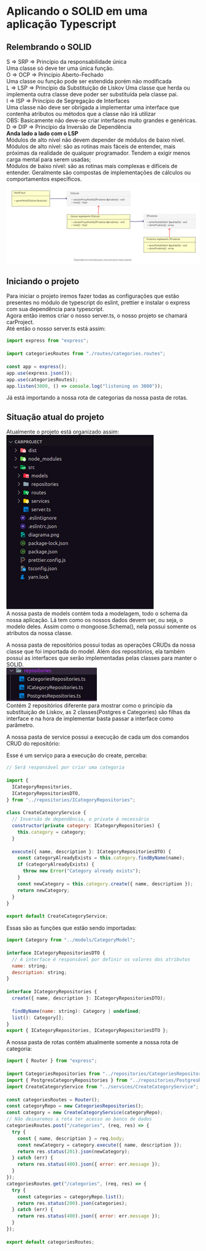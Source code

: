 # Aplicando o SOLID em uma aplicação Typescript
## Relembrando o SOLID
S => SRP => Princípio da responsabilidade única  
Uma classe só deve ter uma única função.  
O => OCP => Princípio Aberto-Fechado  
Uma classe ou função pode ser estendida porém não modificada  
L => LSP => Princípio da Substituição de Liskov
Uma classe que herda ou implementa outra classe deve poder ser substituída pela classe pai.  
I => ISP => Princípio de Segregação de Interfaces  
Uma classe não deve ser obrigada a implementar uma interface que contenha atributos ou métodos que a classe não irá utilizar  
OBS: Basicamente não deve-se criar interfaces muito grandes e genéricas.  
D => DIP => Princípio da Inversão de Dependência  
**Anda lado a lado com o LSP**  
Módulos de alto nível não devem depender de módulos de baixo nível.  
Módulos de alto nível: são as rotinas mais fáceis de entender, mais próximas da realidade de qualquer programador. Tendem a exigir menos carga mental para serem usadas;  
Módulos de baixo nível: são as rotinas mais complexas e difíceis de entender. Geralmente são compostas de implementações de cálculos ou comportamentos específicos.  
![DIP](../img/DIP.png)
## Iniciando o projeto
Para iniciar o projeto iremos fazer todas as configurações que estão presentes no módulo de typescript do eslint, prettier e instalar o express com sua dependência para typescript.  
Agora então iremos criar o nosso server.ts, o nosso projeto se chamará carProject.  
Até então o nosso server.ts está assim:

```javascript
import express from "express";

import categoriesRoutes from "./routes/categories.routes";

const app = express();
app.use(express.json());
app.use(categoriesRoutes);
app.listen(3000, () => console.log("listening on 3000"));
```

Já está importando a nossa rota de categorias da nossa pasta de rotas.
## Situação atual do projeto
Atualmente o projeto está organizado assim:  
![Organização](../img/orgCarProject.png)  
A nossa pasta de models contém toda a modelagem, todo o schema da nossa aplicação. Lá tem como os nossos dados devem ser, ou seja, o modelo deles. Assim como o mongoose.Schema(), nela possui somente os atributos da nossa classe.  

A nossa pasta de repositórios possui todas as operações CRUDs da nossa classe que foi importada do model. Além dos repositórios, ela também possui as interfaces que serão implementadas pelas classes para manter o SOLID.  
![Repositórios](../img/repositorios.png)  
Contém 2 repositórios diferente para mostrar como o princípio da substituição de Liskov, as 2 classes(Postgres e Categories) são filhas da interface e na hora de implementar basta passar a interface como parâmetro. 


A nossa pasta de service possui a execução de cada um dos comandos CRUD do repositório: 


Esse é um serviço para a execução do create, perceba:
```javascript
// Será responsável por criar uma categoria

import {
  ICategoryRepositories,
  ICategoryRepositoriesDTO,
} from "../repositories/ICategoryRepositories";

class CreateCategoryService {
  // Inversão de dependência, o private é necessário
  constructor(private category: ICategoryRepositories) {
    this.category = category;
  }

  execute({ name, description }: ICategoryRepositoriesDTO) {
    const categoryAlreadyExists = this.category.findByName(name);
    if (categoryAlreadyExists) {
      throw new Error("Category already exists");
    }
    const newCategory = this.category.create({ name, description });
    return newCategory;
  }
}

export default CreateCategoryService;
```

Essas são as funções que estão sendo importadas:

```javascript
import Category from "../models/CategoryModel";

interface ICategoryRepositoriesDTO {
  // A interface é responsável por definir os valores dos atributos
  name: string;
  description: string;
}

interface ICategoryRepositories {
  create({ name, description }: ICategoryRepositoriesDTO);

  findByName(name: string): Category | undefined;
  list(): Category[];
}
export { ICategoryRepositories, ICategoryRepositoriesDTO };

```

A nossa pasta de rotas contém atualmente somente a nossa rota de categoria:

```javascript
import { Router } from "express";

import CategoriesRepositories from "../repositories/CategoriesRepositories";
import { PostgresCategoryRepositories } from "../repositories/PostgresRepositories";
import CreateCategoryService from "../services/CreateCategoryService";

const categoriesRoutes = Router();
const categoryRepo = new CategoriesRepositories();
const category = new CreateCategoryService(categoryRepo);
// Não deixaremos a rota ter acesso ao banco de dados
categoriesRoutes.post("/categories", (req, res) => {
  try {
    const { name, description } = req.body;
    const newCategory = category.execute({ name, description });
    return res.status(201).json(newCategory);
  } catch (err) {
    return res.status(400).json({ error: err.message });
  }
});
categoriesRoutes.get("/categories", (req, res) => {
  try {
    const categories = categoryRepo.list();
    return res.status(200).json(categories);
  } catch (err) {
    return res.status(400).json({ error: err.message });
  }
});

export default categoriesRoutes;
```

